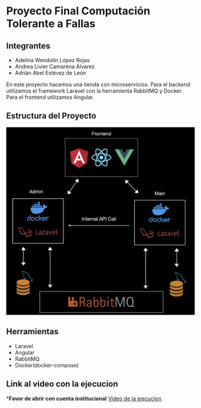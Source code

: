 # Proyecto Final Computación Tolerante a Fallas
## Integrantes
+ Adelina Wendolin López Rojas
+ Andrea Livier Camarena Álvarez
+ Adrián Abel Estévez de León

En este proyecto hacemos una tienda con microservicios. Para el backend utilizamos el framework Laravel con la herramienta RabbitMQ y Docker. Para el frontend utilizamos Angular. 

## Estructura del Proyecto
![Estructura del proyecto](https://github.com/adrianestevez/proyecto-final-tolerante-a-fallas/blob/main/estructura_del_proyecto.png)

## Herramientas

+ Laravel
+ Angular
+ RabbitMQ
+ Docker(docker-compose)

## Link al video con la ejecucion

***Favor de abrir con cuenta institucional**
[Video de la ejecucion](https://drive.google.com/file/d/1Ifr2xfbmfaQGNC6kS4qniw2vRcMNScWK/view?usp=sharing).
